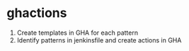 # ghactions
1. Create templates in GHA for each pattern
2. Identify patterns in jenkinsfile and create actions in GHA

